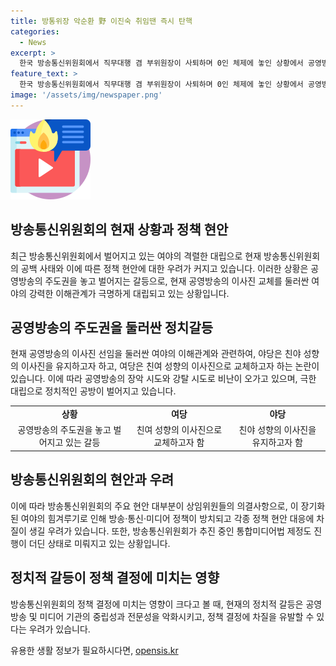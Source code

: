 ```yaml
---
title: 방통위장 악순환 野 이진숙 취임땐 즉시 탄핵
categories:
  - News
excerpt: >
  한국 방송통신위원회에서 직무대행 겸 부위원장이 사퇴하며 0인 체제에 놓인 상황에서 공영방송 주도권을 둘러싼 여야 갈등이 심화되고 있다. 공영방송 이사진 교체를 둘러싼 여야의 대립으로 방송·통신·미디어 정책에 차질이 우려되며, 야당은 공영방송 강탈 시도로 비난하고 여당은 공영방송 장악 시도로 응수하며 극한 전쟁을 벌이고 있다. 이에 대한 대응으로 사퇴와 탄핵을 번갈아 가며 상황을 풀기위한 노력이 이어지고 있지만, 아직까지 출구가 보이지 않고 있다.
feature_text: >
  한국 방송통신위원회에서 직무대행 겸 부위원장이 사퇴하며 0인 체제에 놓인 상황에서 공영방송 주도권을 둘러싼 여야 갈등이 심화되고 있다. 공영방송 이사진 교체를 둘러싼 여야의 대립으로 방송·통신·미디어 정책에 차질이 우려되며, 야당은 공영방송 강탈 시도로 비난하고 여당은 공영방송 장악 시도로 응수하며 극한 전쟁을 벌이고 있다. 이에 대한 대응으로 사퇴와 탄핵을 번갈아 가며 상황을 풀기위한 노력이 이어지고 있지만, 아직까지 출구가 보이지 않고 있다.
image: '/assets/img/newspaper.png'
---
```


<p><img src="/assets/img/news.png" alt="rentncar 속보" /></p>

<h2 data-ke-size="size26">방송통신위원회의 현재 상황과 정책 현안</h2>

<p data-ke-size="size16">최근 방송통신위원회에서 벌어지고 있는 여야의 격렬한 대립으로 현재 방송통신위원회의 공백 사태와 이에 따른 정책 현안에 대한 우려가 커지고 있습니다. 이러한 상황은 공영방송의 주도권을 놓고 벌어지는 갈등으로, 현재 공영방송의 이사진 교체를 둘러싼 여야의 강력한 이해관계가 극명하게 대립되고 있는 상황입니다.</p>

<h2 data-ke-size="size26">공영방송의 주도권을 둘러싼 정치갈등</h2>

<p data-ke-size="size16">현재 공영방송의 이사진 선임을 둘러싼 여야의 이해관계와 관련하여, 야당은 친야 성향의 이사진을 유지하고자 하고, 여당은 친여 성향의 이사진으로 교체하고자 하는 논란이 있습니다. 이에 따라 공영방송의 장악 시도와 강탈 시도로 비난이 오가고 있으며, 극한 대립으로 정치적인 공방이 벌어지고 있습니다.</p>

<table>
  <tr>
    <td style="text-align: center; height: 17px;"><b>상황</b></td>
    <td style="text-align: center; height: 17px;"><b>여당</b></td>
    <td style="text-align: center; height: 17px;"><b>야당</b></td>
  </tr>
  <tr>
    <td style="text-align: center; height: 17px;">공영방송의 주도권을 놓고 벌어지고 있는 갈등</td>
    <td style="text-align: center; height: 17px;">친여 성향의 이사진으로 교체하고자 함</td>
    <td style="text-align: center; height: 17px;">친야 성향의 이사진을 유지하고자 함</td>
  </tr>
</table>

<h2 data-ke-size="size26">방송통신위원회의 현안과 우려</h2>

<p data-ke-size="size16">이에 따라 방송통신위원회의 주요 현안 대부분이 상임위원들의 의결사항으로, 이 장기화된 여야의 힘겨루기로 인해 방송·통신·미디어 정책이 방치되고 각종 정책 현안 대응에 차질이 생길 우려가 있습니다. 또한, 방송통신위원회가 추진 중인 통합미디어법 제정도 진행이 더딘 상태로 미뤄지고 있는 상황입니다.</p>

<h2 data-ke-size="size26">정치적 갈등이 정책 결정에 미치는 영향</h2>

<p data-ke-size="size16">방송통신위원회의 정책 결정에 미치는 영향이 크다고 볼 때, 현재의 정치적 갈등은 공영방송 및 미디어 기관의 중립성과 전문성을 악화시키고, 정책 결정에 차질을 유발할 수 있다는 우려가 있습니다.</p>
유용한 생활 정보가 필요하시다면, <a href="https://opensis.kr" rel="dofollow">opensis.kr</a>



